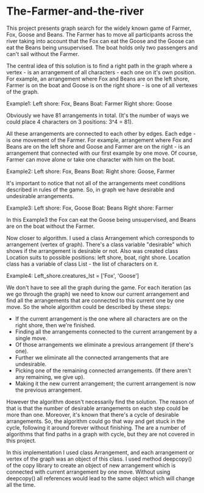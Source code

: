 # The-Farmer-and-the-river
This project presents graph search for the widely known game of Farmer, Fox, Goose and Beans. 
The Farmer has to move all participants across the river taking into account that 
the Fox can eat the Goose and the Goose can eat the Beans being unsupervised. The boat holds
only two passengers and can't sail without the Farmer.

The central idea of this solution is to find a right path in the graph where a vertex - 
is an arrangement of all characters - each one on it's own position. For example, an arrangement 
where Fox and Beans are on the left shore, Farmer is on the boat and Goose is on the right shore - 
is one of all vertexes of the graph. 

Example1:
Left shore: Fox, Beans
Boat: Farmer
Right shore: Goose

Obviously we have 81 arrangements in total. (It's the number of ways we could place 4 characters
on 3 positions: 3^4 = 81).

All these arrangements are connected to each other by edges. Each edge - is one movement of
the Farmer. For example, arrangement where Fox and Beans are on the left shore and Goose and Farmer
are on the right - is an arrangement that connected with our first example by one move. Of course, 
Farmer can move alone or take one character with him on the boat. 

Example2:
Left shore: Fox, Beans
Boat:
Right shore: Goose, Farmer


It's important to notice that not all of the arrangements meet conditions described in rules 
of the game. So, in graph we have desirable and undesirable arrangements. 

Example3:
Left shore: Fox, Goose
Boat: Beans
Right shore: Farmer

In this Example3 the Fox can eat the Goose being unsupervised, and Beans are on the boat without 
the Farmer.

Now closer to algorithm.
I used a class Arrangement which corresponds to arrangement (vertex of graph). There's a class
variable "desirable" which shows if the arrangement is desirable or not. Also was created 
class Location suits to possible positions: left shore, boat, right shore. Location 
class has a variable of class List - the list of characters on it.

Example4:
Left_shore.creatures_lst = ['Fox', 'Goose']

We don't have to see all the graph during the game. For each iteration (as we go through the 
graph) we need to know our current arrangement and find all the arrangements that are connected
to this current one by one move. So the whole algorithm could be described by these steps:

 - If the current arrangement is the one where all characters are on the right shore, then
   we're finished.
 - Finding all the arrangements connected to the current arrangement by a single move.
 - Of those arrangements we eliminate a previous arrangement (if there's one).
 - Further we eliminate all the connected arrangements that are undesirable.
 - Picking one of the remaining connected arrangements. (If there aren't any remaining, we give up).
 - Making it the new current arrangement; the current arrangement is now the previous arrangement.
 
However the algorithm doesn't necessarily find the solution. The reason of that is that the number
of desirable arrangements on each step could be more than one. Moreover, it's known that there's
a cycle of desirable arrangements. So, the algorithm could go that way and get stuck in the cycle,
following it around forever without finishing. The are a number of algorithms that find paths in
a graph with cycle, but they are not covered in this project.

In this implementation I used class Arrangement, and each arrangement or vertex of the graph 
was an object of this class. I used method deepcopy() of the copy library to create an object of 
new arrangement which is connected with current arrangement by one move. Without using deepcopy()
all references would lead to the same object which will change all the time.


